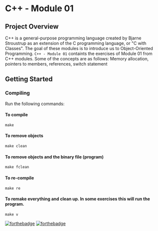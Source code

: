 # C++ - Module 01

## Project Overview
C++ is a general-purpose programming language created by Bjarne Stroustrup as an extension of the C programming language, or "C with Classes". 
The goal of these modules is to introduce us to Object-Oriented Programming.
`C++ - Module 01` containts the exercises of Module 01 from C++ modules. Some of the concepts are as follows: Memory allocation, pointers to members, references, switch statement

## Getting Started

### Compiling
Run the following commands:

#### To compile
```
make
```
#### To remove objects
```
make clean
```
#### To remove objects and the binary file (program)
```
make fclean
```
#### To re-compile
```
make re
```
#### To remake everything and clean up. In some exercises this will run the program.
```
make v
```

[![forthebadge](https://forthebadge.com/images/badges/made-with-c-plus-plus.svg)](https://forthebadge.com) [![forthebadge](https://forthebadge.com/images/badges/built-with-love.svg)](https://forthebadge.com)


